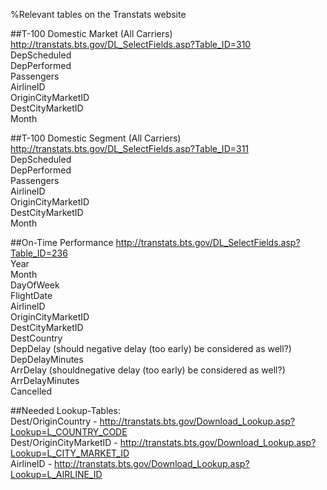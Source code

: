 %Relevant tables on the Transtats website


##T-100 Domestic Market (All Carriers)  
http://transtats.bts.gov/DL_SelectFields.asp?Table_ID=310  
DepScheduled  
DepPerformed  
Passengers  
AirlineID  
OriginCityMarketID  
DestCityMarketID  
Month  
  
##T-100 Domestic Segment (All Carriers)  
http://transtats.bts.gov/DL_SelectFields.asp?Table_ID=311  
DepScheduled  
DepPerformed  
Passengers  
AirlineID  
OriginCityMarketID  
DestCityMarketID  
Month  
  
##On-Time Performance
http://transtats.bts.gov/DL_SelectFields.asp?Table_ID=236  
Year  
Month  
DayOfWeek  
FlightDate  
AirlineID  
OriginCityMarketID  
DestCityMarketID  
DestCountry  
DepDelay (should negative delay (too early) be considered as well?)  
DepDelayMinutes  
ArrDelay (shouldnegative delay (too early) be considered as well?)  
ArrDelayMinutes  
Cancelled  

##Needed Lookup-Tables:  
Dest/OriginCountry - http://transtats.bts.gov/Download_Lookup.asp?Lookup=L_COUNTRY_CODE  
Dest/OriginCityMarketID - http://transtats.bts.gov/Download_Lookup.asp?Lookup=L_CITY_MARKET_ID  
AirlineID - http://transtats.bts.gov/Download_Lookup.asp?Lookup=L_AIRLINE_ID  

